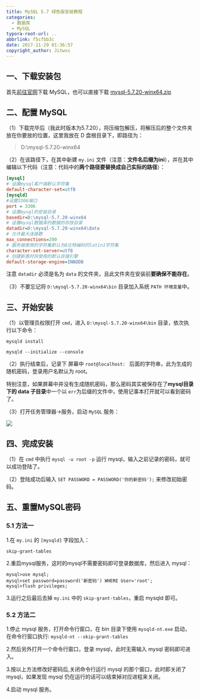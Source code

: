 ```yaml
---
title: MySQL 5.7 绿色版安装教程
categories: 
  - 数据库
  - MySQL
typora-root-url: ..
abbrlink: f5cfbb3c
date: 2017-11-29 01:36:57
copyright_author: Jitwxs
---
```


## 一、下载安装包

首先[前往官网](https://dev.mysql.com/downloads/mysql/)下载 MySQL，也可以直接下载 [mysql-5.7.20-winx64.zip](https://dev.mysql.com/get/Downloads/MySQL-5.7/mysql-5.7.20-winx64.zip)

## 二、配置 MySQL

（1）下载完毕后（我此时版本为5.7.20），将压缩包解压，将解压后的整个文件夹放在你要放的位置，这里我放在 D 盘根目录下，即路径为：

>D:\mysql-5.7.20-winx64

（2）在该路径下，在其中新建 `my.ini` 文件（注意：**文件名后缀为ini**），并在其中编辑以下代码（注意：代码中的**两个路径要替换成自己实际的路径**）：

```ini my.ini
[mysql]
# 设置mysql客户端默认字符集
default-character-set=utf8 
[mysqld]
#设置3306端口
port = 3306 
# 设置mysql的安装目录
basedir=D:\mysql-5.7.20-winx64
# 设置mysql数据库的数据的存放目录
datadir=D:\mysql-5.7.20-winx64\data
# 允许最大连接数
max_connections=200
# 服务端使用的字符集默认为8比特编码的latin1字符集
character-set-server=utf8
# 创建新表时将使用的默认存储引擎
default-storage-engine=INNODB 
```

注意 `datadir` 必须是名为 `data` 的文件夹，且此文件夹在安装前**要确保不能存在**。

（3）不要忘记将 `D:\mysql-5.7.20-winx64\bin` 目录加入系统 `PATH 环境变量`中。

## 三、开始安装

（1）以管理员权限打开 `cmd`，进入 `D:\mysql-5.7.20-winx64\bin` 目录，依次执行以下命令：

```shell
mysqld install

mysqld --initialize --console
```

（2）执行结束后，记录下 屏幕中 `root@localhost: ` 后面的字符串，此为生成的随机密码，登录用户名默认为 root。

特别注意，如果屏幕中并没有生成随机密码，那么密码其实被保存在了**mysql目录下的 data 子目录**中一个以 `err`为后缀的文件中，使用记事本打开就可以看到密码了。

（3）打开任务管理器->服务，启动 `MySQL` 服务：

![](/images/posts/20171129012319909.png)

## 四、完成安装

（1）在 `cmd` 中执行 `mysql -u root -p` 运行 mysql，输入之前记录的密码，就可以成功登陆了。

（2）登陆成功后输入 `SET PASSWORD = PASSWORD('你的新密码');` 来修改初始密码。

## 五、重置MySQL密码

### 5.1 方法一

1.在 `my.ini` 的 `[mysqld]` 字段加入：

```init
skip-grant-tables
```

2.重启mysql服务，这时的mysql不需要密码即可登录数据库，然后进入 mysql：

```shell
mysql>use mysql;
mysql>set password=password('新密码') WHERE User='root';
mysql>flush privileges;
```

3.运行之后最后去掉 `my.ini` 中的 `skip-grant-tables`，重启 mysqld 即可。

### 5.2 方法二

1.停止 mysql 服务，打开命令行窗口，在 bin 目录下使用 `mysqld-nt.exe` 启动，在命令行窗口执行: `mysqld-nt --skip-grant-tables`

2.然后另外打开一个命令行窗口，登录 mysql，此时无需输入 mysql 密码即可进入。

3.按以上方法修改好密码后,关闭命令行运行 mysql 的那个窗口，此时即关闭了 mysql，如果发现 mysql 仍在运行的话可以结束掉对应进程来关闭。

4.启动 mysql 服务。
